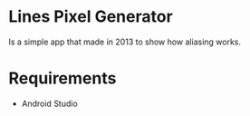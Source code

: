 # Lines Pixel Generator

Is a simple app that made in 2013 to show how aliasing works.

# Requirements

* Android Studio
